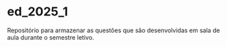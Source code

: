 # ed_2025_1
Repositório para armazenar as questões que são desenvolvidas em sala de aula durante o semestre letivo.
